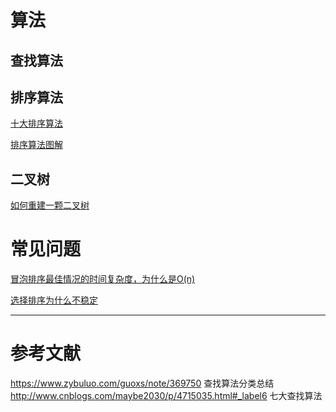 # 算法
## 查找算法

## 排序算法
[十大排序算法](https://www.cnblogs.com/onepixel/p/7674659.html)

[排序算法图解](https://blog.csdn.net/love_Aym/article/details/80662137)
## 二叉树
[如何重建一颗二叉树](https://zhuanlan.zhihu.com/p/26418233)
# 常见问题
[冒泡排序最佳情况的时间复杂度，为什么是O(n)](https://blog.csdn.net/spaceyqy/article/details/39392593)

[选择排序为什么不稳定](https://www.zhihu.com/question/20926405)

---
# 参考文献
https://www.zybuluo.com/guoxs/note/369750 查找算法分类总结
http://www.cnblogs.com/maybe2030/p/4715035.html#_label6 七大查找算法
